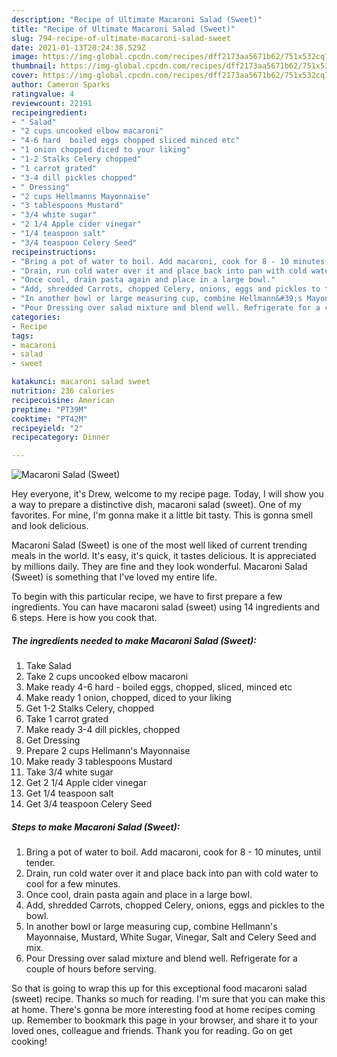 ```yaml
---
description: "Recipe of Ultimate Macaroni Salad (Sweet)"
title: "Recipe of Ultimate Macaroni Salad (Sweet)"
slug: 794-recipe-of-ultimate-macaroni-salad-sweet
date: 2021-01-13T20:24:38.529Z
image: https://img-global.cpcdn.com/recipes/dff2173aa5671b62/751x532cq70/macaroni-salad-sweet-recipe-main-photo.jpg
thumbnail: https://img-global.cpcdn.com/recipes/dff2173aa5671b62/751x532cq70/macaroni-salad-sweet-recipe-main-photo.jpg
cover: https://img-global.cpcdn.com/recipes/dff2173aa5671b62/751x532cq70/macaroni-salad-sweet-recipe-main-photo.jpg
author: Cameron Sparks
ratingvalue: 4
reviewcount: 22191
recipeingredient:
- " Salad"
- "2 cups uncooked elbow macaroni"
- "4-6 hard  boiled eggs chopped sliced minced etc"
- "1 onion chopped diced to your liking"
- "1-2 Stalks Celery chopped"
- "1 carrot grated"
- "3-4 dill pickles chopped"
- " Dressing"
- "2 cups Hellmanns Mayonnaise"
- "3 tablespoons Mustard"
- "3/4 white sugar"
- "2 1/4 Apple cider vinegar"
- "1/4 teaspoon salt"
- "3/4 teaspoon Celery Seed"
recipeinstructions:
- "Bring a pot of water to boil. Add macaroni, cook for 8 - 10 minutes, until tender."
- "Drain, run cold water over it and place back into pan with cold water to cool for a few minutes."
- "Once cool, drain pasta again and place in a large bowl."
- "Add, shredded Carrots, chopped Celery, onions, eggs and pickles to the bowl."
- "In another bowl or large measuring cup, combine Hellmann&#39;s Mayonnaise, Mustard, White Sugar, Vinegar, Salt and Celery Seed and mix."
- "Pour Dressing over salad mixture and blend well. Refrigerate for a couple of hours before serving."
categories:
- Recipe
tags:
- macaroni
- salad
- sweet

katakunci: macaroni salad sweet 
nutrition: 236 calories
recipecuisine: American
preptime: "PT39M"
cooktime: "PT42M"
recipeyield: "2"
recipecategory: Dinner

---
```



![Macaroni Salad (Sweet)](https://img-global.cpcdn.com/recipes/dff2173aa5671b62/751x532cq70/macaroni-salad-sweet-recipe-main-photo.jpg)

Hey everyone, it's Drew, welcome to my recipe page. Today, I will show you a way to prepare a distinctive dish, macaroni salad (sweet). One of my favorites. For mine, I'm gonna make it a little bit tasty. This is gonna smell and look delicious.

Macaroni Salad (Sweet) is one of the most well liked of current trending meals in the world. It's easy, it's quick, it tastes delicious. It is appreciated by millions daily. They are fine and they look wonderful. Macaroni Salad (Sweet) is something that I've loved my entire life.




To begin with this particular recipe, we have to first prepare a few ingredients. You can have macaroni salad (sweet) using 14 ingredients and 6 steps. Here is how you cook that.

<!--inarticleads1-->

##### The ingredients needed to make Macaroni Salad (Sweet):

1. Take  Salad
1. Take 2 cups uncooked elbow macaroni
1. Make ready 4-6 hard - boiled eggs, chopped, sliced, minced etc
1. Make ready 1 onion, chopped, diced to your liking
1. Get 1-2 Stalks Celery, chopped
1. Take 1 carrot grated
1. Make ready 3-4 dill pickles, chopped
1. Get  Dressing
1. Prepare 2 cups Hellmann&#39;s Mayonnaise
1. Make ready 3 tablespoons Mustard
1. Take 3/4 white sugar
1. Get 2 1/4 Apple cider vinegar
1. Get 1/4 teaspoon salt
1. Get 3/4 teaspoon Celery Seed




<!--inarticleads2-->

##### Steps to make Macaroni Salad (Sweet):

1. Bring a pot of water to boil. Add macaroni, cook for 8 - 10 minutes, until tender.
1. Drain, run cold water over it and place back into pan with cold water to cool for a few minutes.
1. Once cool, drain pasta again and place in a large bowl.
1. Add, shredded Carrots, chopped Celery, onions, eggs and pickles to the bowl.
1. In another bowl or large measuring cup, combine Hellmann&#39;s Mayonnaise, Mustard, White Sugar, Vinegar, Salt and Celery Seed and mix.
1. Pour Dressing over salad mixture and blend well. Refrigerate for a couple of hours before serving.




So that is going to wrap this up for this exceptional food macaroni salad (sweet) recipe. Thanks so much for reading. I'm sure that you can make this at home. There's gonna be more interesting food at home recipes coming up. Remember to bookmark this page in your browser, and share it to your loved ones, colleague and friends. Thank you for reading. Go on get cooking!
